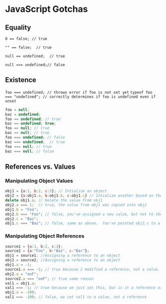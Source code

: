 # JavaScript Gotchas

## Equality
`0 == false; // true`

`"" == false;  // true`

`null == undefined;  // true`

`null === undefined;// false`



## Existence
`foo === undefined; // throws error if foo is not set yet`
`typeof foo === "undefined"; // correctly determines if foo is undefined even if unset`

```javascript
foo = null;
baz = undefined;
foo == undefined; // true
baz == undefined; true;
foo == null; // true
baz == null; // true
foo === undefined; // false
baz === undefined;  // true
foo === null; // true
baz === null; // false
```

## References vs. Values

### Manipulating Object Values
```javascript
obj1 = {a:1, b:2, c:3}; // Intialize an object
obj2 = {a:obj1.a, b:obj1.b, c:obj1.c} // Intialize another based on the first one
delete obj1.a; // Delete the value from obj1
obj2.a === 1;  // true, the value from obj1 was copied into obj2
obj1.b = "Foo";
obj2.b === "Foo"; // false, you've assigned a new value, but not to the same memory location.  This may run counter to what you'd expect.
obj2.c = "Baz";
obj1.c === "Baz"; // false, same as above.  You've pointed obj2.c to a new value, but not changed the original object 
```

### Manipulating Object References
```javascript
source1 = {a:1, b:2, c:3};
source2 = {a:"Foo", b:"Baz", c:"Bar"};
obj1 = source1; //Assigning a reference to an object
obj2 = source2; //Assigning a reference to an object
obj1.a = -1;
source1.a === -1; // true because I modified a reference, not a value.  I'm modifying obj1.a which is an object reference
obj2.a = "ooF";
source2.a === "ooF"; // true same reason
val1 = obj1.a;
val1 === -1; // true because we just set this, but is it a reference or a value?
obj1.a = -100;
val1 === -100; // false, we set val1 to a value, not a reference
```

